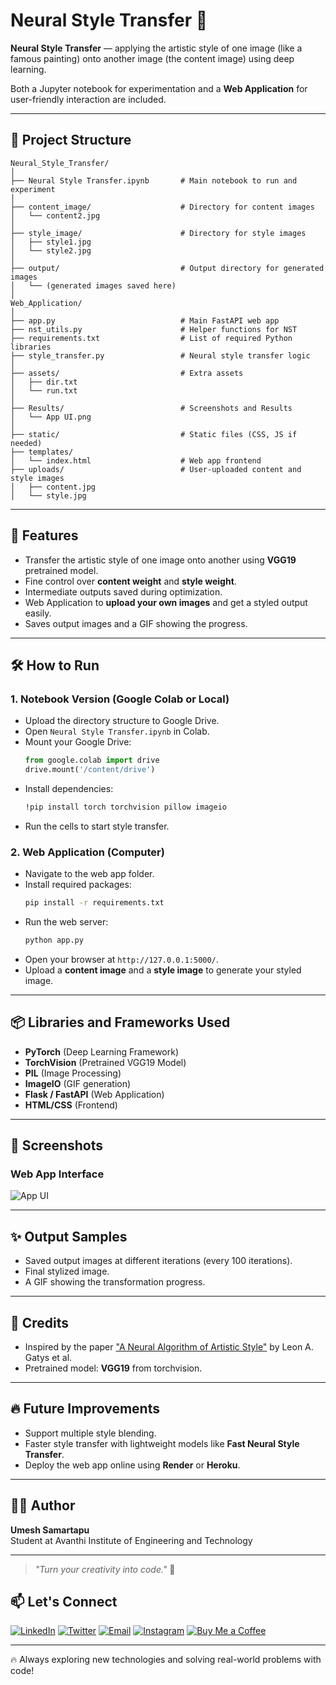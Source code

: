 
# Neural Style Transfer 🎨

**Neural Style Transfer** — applying the artistic style of one image (like a famous painting) onto another image (the content image) using deep learning.

Both a Jupyter notebook for experimentation and a **Web Application** for user-friendly interaction are included.

---

## 📁 Project Structure

```
Neural_Style_Transfer/
│
├── Neural Style Transfer.ipynb       # Main notebook to run and experiment
│
├── content_image/                    # Directory for content images
│   └── content2.jpg
│
├── style_image/                      # Directory for style images
│   ├── style1.jpg
│   └── style2.jpg
│
├── output/                           # Output directory for generated images
│   └── (generated images saved here)
│
Web_Application/
│
├── app.py                            # Main FastAPI web app
├── nst_utils.py                      # Helper functions for NST
├── requirements.txt                  # List of required Python libraries
├── style_transfer.py                 # Neural style transfer logic
│
├── assets/                           # Extra assets
│   ├── dir.txt
│   └── run.txt
│
├── Results/                          # Screenshots and Results
│   └── App UI.png
│
├── static/                           # Static files (CSS, JS if needed)
├── templates/
│   └── index.html                    # Web app frontend
├── uploads/                          # User-uploaded content and style images
│   ├── content.jpg
│   └── style.jpg
```

---

## 🚀 Features

- Transfer the artistic style of one image onto another using **VGG19** pretrained model.
- Fine control over **content weight** and **style weight**.
- Intermediate outputs saved during optimization.
- Web Application to **upload your own images** and get a styled output easily.
- Saves output images and a GIF showing the progress.

---

## 🛠️ How to Run

### 1. Notebook Version (Google Colab or Local)

- Upload the directory structure to Google Drive.
- Open `Neural Style Transfer.ipynb` in Colab.
- Mount your Google Drive:
  ```python
  from google.colab import drive
  drive.mount('/content/drive')
  ```
- Install dependencies:
  ```bash
  !pip install torch torchvision pillow imageio
  ```
- Run the cells to start style transfer.

### 2. Web Application (Computer)

- Navigate to the web app folder.
- Install required packages:
  ```bash
  pip install -r requirements.txt
  ```
- Run the web server:
  ```bash
  python app.py
  ```
- Open your browser at `http://127.0.0.1:5000/`.
- Upload a **content image** and a **style image** to generate your styled image.

---

## 📦 Libraries and Frameworks Used

- **PyTorch** (Deep Learning Framework)
- **TorchVision** (Pretrained VGG19 Model)
- **PIL** (Image Processing)
- **ImageIO** (GIF generation)
- **Flask / FastAPI** (Web Application)
- **HTML/CSS** (Frontend)

---

## 📸 Screenshots

### Web App Interface
![App UI](Results/App%20UI.png)

---

## ✨ Output Samples

- Saved output images at different iterations (every 100 iterations).
- Final stylized image.
- A GIF showing the transformation progress.

---

## 🤝 Credits

- Inspired by the paper ["A Neural Algorithm of Artistic Style"](https://arxiv.org/abs/1508.06576) by Leon A. Gatys et al.
- Pretrained model: **VGG19** from torchvision.

---

## 🔥 Future Improvements

- Support multiple style blending.
- Faster style transfer with lightweight models like **Fast Neural Style Transfer**.
- Deploy the web app online using **Render** or **Heroku**.

---

## 🧑‍💻 Author

**Umesh Samartapu**  
Student at Avanthi Institute of Engineering and Technology

---

> _"Turn your creativity into code."_ 🎨

## 📫 Let's Connect

[![LinkedIn](https://img.shields.io/badge/-LinkedIn-0077B5?style=flat-square&logo=linkedin&logoColor=white)](https://www.linkedin.com/in/umeshsamartapu/)
[![Twitter](https://img.shields.io/badge/-Twitter-1DA1F2?style=flat-square&logo=twitter&logoColor=white)](https://x.com/umeshsamartapu)
[![Email](https://img.shields.io/badge/-Email-D14836?style=flat-square&logo=gmail&logoColor=white)](mailto:umeshsamartapu@gmail.com)
[![Instagram](https://img.shields.io/badge/-Instagram-E4405F?style=flat-square&logo=instagram&logoColor=white)](https://www.instagram.com/umeshsamartapu/)
[![Buy Me a Coffee](https://img.shields.io/badge/-Buy%20Me%20a%20Coffee-FBAD19?style=flat-square&logo=buymeacoffee&logoColor=black)](https://www.buymeacoffee.com/umeshsamartapu)

---

🔥 Always exploring new technologies and solving real-world problems with code!
